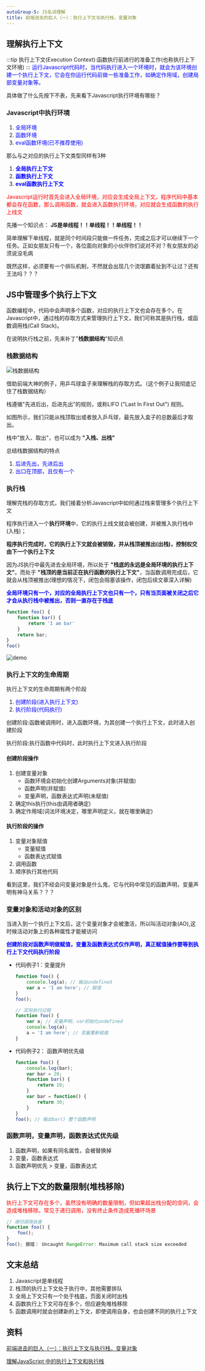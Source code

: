 ```yaml
---
autoGroup-5: JS名词理解
title: 前端进击的巨人（一）：执行上下文与执行栈，变量对象
---
```

## 理解执行上下文

:::tip
执行上下文(Execution Context):函数执行前进行的准备工作(也称执行上下文环境)
:::
<span style="color: blue">运行Javascript代码时，当代码执行进入一个环境时，就会为该环境创建一个执行上下文，它会在你运行代码前做一些准备工作，如确定作用域，创建局部变量对象等。</span>

具体做了什么先按下不表，先来看下Javascript执行环境有哪些？

### Javascript中执行环境
1. <span style="color: blue">全局环境</span>
2. <span style="color: blue">函数环境</span>
3. <span style="color: blue">eval函数环境(已不推荐使用)</span>

那么与之对应的执行上下文类型同样有3种

1. <span style="color: blue">**全局执行上下文**</span>
2. <span style="color: blue">**函数执行上下文**</span>
3. <span style="color: blue">**eval函数执行上下文**</span>

<span style="color: red">Javascript运行时首先会进入全局环境，对应会生成全局上下文。程序代码中基本都会存在函数，那么调用函数，就会进入函数执行环境，对应就会生成函数的执行上线文</span>

先播一个知识点： **JS是单线程！！单线程！！单线程！！**

简单理解下单线程，就是同个时间段只能做一件任务，完成之后才可以继续下一个任务。正如女朋友只有一个，各位面向对象的小伙伴你们说对不对？有女朋友的必须说没毛病

既然这样，必须要有一个排队机制，不然就会出现几个流氓霸着扯到不让过？还有王法吗？？？

## JS中管理多个执行上下文
函数编程中，代码中会声明多个函数，对应的执行上下文也会存在多个。在Javascript中，通过栈的存取方式来管理执行上下文，我们可称其是执行栈，或函数调用栈(Call Stack)。

在说明执行栈之前，先来补丁"**栈数据结构**"知识点

### 栈数据结构

![栈数据结构](./images/1657297207028.jpg)

借助前端大神的例子，用乒乓球盒子来理解栈的存取方式。（这个例子让我彻底记住了栈数据结构）

栈遵循"先进后出，后进先出"的规则，或称LIFO ("Last In First Out") 规则。

如图所示，我们只能从栈顶取出或者放入乒乓球，最先放入盒子的总数最后才取出。

栈中"放入、取出"，也可以成为 **"入栈、出栈"**

总结栈数据结构的特点
1.  <span style="color: blue">后进先出，先进后出</span>
1.  <span style="color: blue">出口在顶部，且仅有一个</span>

### 执行栈
理解完栈的存取方式，我们接着分析Javascript中如何通过栈来管理多个执行上下文

程序执行进入一个**执行环境**中，它的执行上线文就会被创建，并被推入执行栈中(入栈)；

**程序执行完成时，它的执行上下文就会被销毁，并从栈顶被推出(出栈)，控制权交由下一个执行上下文**

因为JS执行中最先进去全局环境，所以处于 **"栈底的永远是全局环境的执行上下文"**。而处于 **"栈顶的是当前正在执行函数的执行上下文"**，当函数调用完成后，它就会从栈顶被推出(理想的情况下，闭包会阻塞该操作，闭包后续文章深入详解)

<span style="color:blue">**全局环境只有一个，对应的全局执行上下文也只有一个，只有当页面被关闭之后它才会从执行栈中被推出，否则一直存在于栈底**</span>

```js
function foo() {
    function bar() {
        return 'I am bar'
    }
    return bar;
}
foo()
```
![demo](./images/1657297633266.jpg)

### 执行上下文的生命周期
执行上下文的生命周期有两个阶段

1. <span style="color: blue">创建阶段(进入执行上下文)</span>
2. <span style="color: blue">执行阶段(代码执行)</span>

创建阶段:函数被调用时，进入函数环境，为其创建一个执行上下文，此时进入创建阶段

执行阶段:执行函数中代码时，此时执行上下文进入执行阶段

#### 创建阶段操作
1. 创建变量对象
    - 函数环境会初始化创建Arguments对象(并赋值)
    - 函数声明(并赋值)
    - 变量声明，函数表达式声明(未赋值)
2. 确定this执行(this由调用者确定)
3. 确定作用域(词法环境决定，哪里声明定义，就在哪里确定)

#### 执行阶段的操作
1. 变量对象赋值
    - 变量赋值
    - 函数表达式赋值
2. 调用函数
3. 顺序执行其他代码

看到这里，我们不经会问变量对象是什么鬼，它与代码中常见的函数声明，变量声明有神马关系？？？

### 变量对象和活动对象的区别
当进入到一个执行上下文后，这个变量对象才会被激活，所以叫活动对象(AO),这时候活动对象上的各种属性才能被访问

<span style="color: blue">**创建阶段对函数声明做赋值，变量及函数表达式仅作声明，真正赋值操作要等到执行上下文代码执行阶段**</span>

- 代码例子1：变量提升
    
    ```js
    function foo() {
        console.log(a); // 输出undefined
        var a = 'I am here'; // 赋值
    }
    foo();

    // 实际执行过程
    function foo() {
        var a; // 变量声明，var初始化undefined
        console.log(a);
        a = 'I am here'; // 变量重新赋值
    }
    ```
- 代码例子2： 函数声明优先级

    ```js
    function foo() {
        console.log(bar);
        var bar = 20;
        function bar() {
            return 10;
        }
        var bar = function() {
            return 30;
        }
    }
    foo(); // 输出bar() 整个函数声明
    ```
### 函数声明，变量声明，函数表达式优先级
1. 函数声明，如果有同名属性，会被替换掉
2. 变量，函数表达式
3. 函数声明优先 > 变量，函数表达式

## 执行上下文的数量限制(堆栈移除)
<span style="color: red">执行上下文可存在多个，虽然没有明确的数量限制，但如果超出栈分配的空间，会造成堆栈移除。常见于递归调用，没有终止条件造成死循环场景</span>
```js
// 递归调用自身
function foo() {
    foo();
}
foo(); 报错： Uncaught RangeError: Maximum call stack size exceeded
```
## 文末总结
1. Javascript是单线程
2. 栈顶的执行上下文处于执行中，其他需要排队
3. 全局上下文只有一个处于栈底，页面关闭时出栈
4. 函数执行上下文可存在多个，但应避免堆栈移除
5. 函数调用时就会创建新的上下文，即使调用自身，也会创建不同的执行上下文


## 资料
[前端进击的巨人（一）：执行上下文与执行栈，变量对象](https://segmentfault.com/a/1190000017890535)

[理解JavaScript 中的执行上下文和执行栈](https://github.com/yygmind/blog/issues/12)